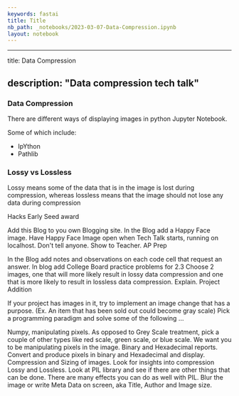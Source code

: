 ```yaml
---
keywords: fastai
title: Title
nb_path: _notebooks/2023-03-07-Data-Compression.ipynb
layout: notebook
---
```


<!--
#################################################
### THIS FILE WAS AUTOGENERATED! DO NOT EDIT! ###
#################################################
# file to edit: _notebooks/2023-03-07-Data-Compression.ipynb
-->

<div class="container" id="notebook-container">
        
<div class="cell border-box-sizing text_cell rendered"><div class="inner_cell">
<div class="text_cell_render border-box-sizing rendered_html">
<hr>
<p>title: Data Compression</p>
<h2 id="description:-&quot;Data-compression-tech-talk&quot;">description: "Data compression tech talk"<a class="anchor-link" href="#description:-&quot;Data-compression-tech-talk&quot;"> </a></h2>
</div>
</div>
</div>
<div class="cell border-box-sizing text_cell rendered"><div class="inner_cell">
<div class="text_cell_render border-box-sizing rendered_html">
<h3 id="Data-Compression">Data Compression<a class="anchor-link" href="#Data-Compression"> </a></h3><p>There are different ways of displaying images in python Jupyter Notebook.</p>
<p>Some of which include:</p>
<ul>
<li>IpYthon</li>
<li>Pathlib</li>
</ul>
<h3 id="Lossy-vs-Lossless">Lossy vs Lossless<a class="anchor-link" href="#Lossy-vs-Lossless"> </a></h3><p>Lossy means some of the data that is in the image is lost during compression, whereas lossless means that the image should not lose any data during compression</p>

</div>
</div>
</div>
<div class="cell border-box-sizing text_cell rendered"><div class="inner_cell">
<div class="text_cell_render border-box-sizing rendered_html">
<p>Hacks
Early Seed award</p>
<p>Add this Blog to you own Blogging site.
In the Blog add a Happy Face image.
Have Happy Face Image open when Tech Talk starts, running on localhost. Don't tell anyone. Show to Teacher.
AP Prep</p>
<p>In the Blog add notes and observations on each code cell that request an answer.
In blog add College Board practice problems for 2.3
Choose 2 images, one that will more likely result in lossy data compression and one that is more likely to result in lossless data compression. Explain.
Project Addition</p>
<p>If your project has images in it, try to implement an image change that has a purpose. (Ex. An item that has been sold out could become gray scale)
Pick a programming paradigm and solve some of the following ...</p>
<p>Numpy, manipulating pixels. As opposed to Grey Scale treatment, pick a couple of other types like red scale, green scale, or blue scale. We want you to be manipulating pixels in the image.
Binary and Hexadecimal reports. Convert and produce pixels in binary and Hexadecimal and display.
Compression and Sizing of images. Look for insights into compression Lossy and Lossless. Look at PIL library and see if there are other things that can be done.
There are many effects you can do as well with PIL. Blur the image or write Meta Data on screen, aka Title, Author and Image size.</p>

</div>
</div>
</div>
</div>
 

